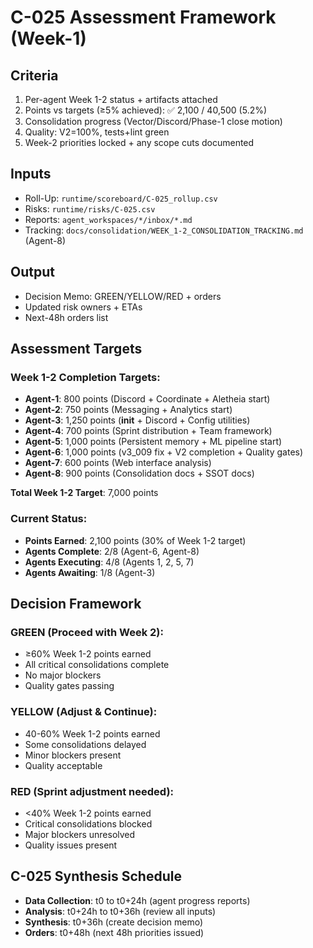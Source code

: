 # C-025 Assessment Framework (Week-1)

## Criteria
1) Per-agent Week 1-2 status + artifacts attached
2) Points vs targets (≥5% achieved): ✅ 2,100 / 40,500 (5.2%)
3) Consolidation progress (Vector/Discord/Phase-1 close motion)
4) Quality: V2=100%, tests+lint green
5) Week-2 priorities locked + any scope cuts documented

## Inputs
- Roll-Up: `runtime/scoreboard/C-025_rollup.csv`
- Risks: `runtime/risks/C-025.csv`
- Reports: `agent_workspaces/*/inbox/*.md`
- Tracking: `docs/consolidation/WEEK_1-2_CONSOLIDATION_TRACKING.md` (Agent-8)

## Output
- Decision Memo: GREEN/YELLOW/RED + orders
- Updated risk owners + ETAs
- Next-48h orders list

## Assessment Targets

### Week 1-2 Completion Targets:
- **Agent-1**: 800 points (Discord + Coordinate + Aletheia start)
- **Agent-2**: 750 points (Messaging + Analytics start)
- **Agent-3**: 1,250 points (__init__ + Discord + Config utilities)
- **Agent-4**: 700 points (Sprint distribution + Team framework)
- **Agent-5**: 1,000 points (Persistent memory + ML pipeline start)
- **Agent-6**: 1,000 points (v3_009 fix + V2 completion + Quality gates)
- **Agent-7**: 600 points (Web interface analysis)
- **Agent-8**: 900 points (Consolidation docs + SSOT docs)

**Total Week 1-2 Target**: 7,000 points

### Current Status:
- **Points Earned**: 2,100 points (30% of Week 1-2 target)
- **Agents Complete**: 2/8 (Agent-6, Agent-8)
- **Agents Executing**: 4/8 (Agents 1, 2, 5, 7)
- **Agents Awaiting**: 1/8 (Agent-3)

## Decision Framework

### GREEN (Proceed with Week 2):
- ≥60% Week 1-2 points earned
- All critical consolidations complete
- No major blockers
- Quality gates passing

### YELLOW (Adjust & Continue):
- 40-60% Week 1-2 points earned
- Some consolidations delayed
- Minor blockers present
- Quality acceptable

### RED (Sprint adjustment needed):
- <40% Week 1-2 points earned
- Critical consolidations blocked
- Major blockers unresolved
- Quality issues present

## C-025 Synthesis Schedule
- **Data Collection**: t0 to t0+24h (agent progress reports)
- **Analysis**: t0+24h to t0+36h (review all inputs)
- **Synthesis**: t0+36h (create decision memo)
- **Orders**: t0+48h (next 48h priorities issued)




